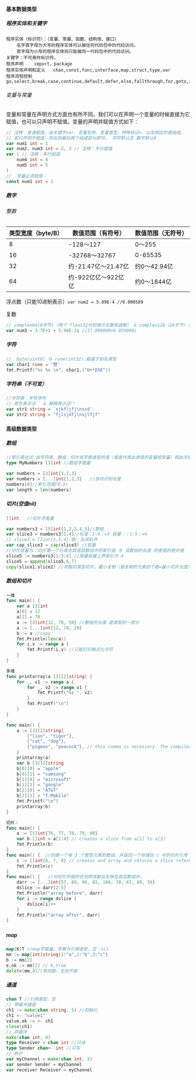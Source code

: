 #### 基本数据类型

##### 程序实体和关键字

```shell
程序实体（标识符）：（变量、常量、函数、结构体、接口）
	名字首字母为大写的程序实体可以被任何代码包中的代码访问。
	首字母为小写的程序实体则只能被同一代码包中的代码访问。
关键字：不可用作标识符。
程序声明	import，package
程序实体声明和定义	chan,const,func,interface,map,struct,type,var
程序流程控制		go,select,break,case,continue,default,defer,else,fallthrough,for,goto,if,range,return,switch
```

###### 变量与常量

变量和常量在声明方式方面也有所不同。我们可以在声明一个变量的时候直接为它赋值，也可以只声明不赋值。变量的声明并赋值方式如下：

```Go
// 注释：普通赋值，由关键字var、变量名称、变量类型、特殊标记=，以及相应的值组成。
// 若只声明不赋值，则去除最后两个组成部分即可。 字符默认空 数字默认0
var num1 int = 1 
var num2, num3 int = 2, 3 // 注释：平行赋值
var ( // 注释：多行赋值
    num4 int = 4
    num5 int = 5
)
//	常量必须赋值：
const num1 int = 1
```

##### 数字

###### 整数

| 类型宽度（byte/B） | 数值范围（有符号）  | 数值范围（无符号） |
| ------------------ | ------------------- | ------------------ |
| 8                  | -128～127           | 0～255             |
| 16                 | -32768～32767       | 0-65535            |
| 32                 | 约-21.47亿～21.47亿 | 约0～42.94亿       |
| 64                 | 约-922亿亿～922亿亿 | 约0～1844亿        |

浮点数（只能10进制表示）`var num2 = 5.89E-4 //0.000589`

复数

```go
// complex64(8字节)（两个 float32分别表示实数和虚数） & complex128（16字节）（两个 float64分别表示实数和虚数）
var num3 = 3.7E+1 + 5.98E-2i //37.000000+0.059800i
```

##### 字符

```go
//	byte(uint8) 与 rune(int32);都属于别名类型
var char1 rune = '赞'
fmt.Printf("%c %s \n", char1,("U+*D5E"))
```

##### 字符串（不可变）

```go
//字符串：字符序列
// 原生表示法`` & 解释表示法""
var str1 string = `sjkfljfj\nssd`
var str2 string = "fjlsjdfj\nsjlfjf"
```

#### 高级数据类型

##### 数组

```go
//索引表达式 由字符串、数组、切片或字典类型的值（或者代表此类值的变量或常量）和由方括号包裹的索引值组成。
type MyNumbers [3]int //数组字面量

var numbers = [3]int{1,2,3}
var numbers = [...]int{1,2,3}	//自动识别长度
numbers[0]//索引范围[0,3)
var length = len(numbers)
```

##### 切片(空值nil)

```go 
[]int	//切片字面量

var numbers3 = [5]int{1,2,3,4,5}//数组
var slice3 = numbers3[1:4]//长度｜1-4｜=3 容量：｜1-5｜=4
// slice3 = []int{2,3,4} 即：左闭右开
var cap_slice3 = cap(slice3) //容量
//切片容量为：切片第一个元素在其底层数组中的索引值 与 该数组的长度 的差值的绝对值
slice5 := numbers3[1:3:4] //限量容量上界索引为 4
slice5 = append(slice5,6,7)
copy(slice1,slice2) //参数同类型切片，最小复制（被复制的元素的个数=最小切片长度），直接修改slice1
```

##### 数组和切片

```go
一维
func main() {
    var a [3]int
    a[0] = 12
    a[1] = 78
    a := [3]int{12, 78, 50}	//数组的长度 是类型的一部分
    a := [...]int{12, 78, 20}
    b := a //copy
    fmt.Println(len(a))
    for i,v := range a {
        fmt.Printf(i,v) //只能打印格式化字符
    }
}

多维
func printarray(a [3][2]string) {
    for _, v1 := range a {
        for _, v2 := range v1 {
            fmt.Printf("%s ", v2)
        }
        fmt.Printf("\n")
    }
}

func main() {
    a := [3][2]string{
        {"lion", "tiger"},
        {"cat", "dog"},
        {"pigeon", "peacock"}, // this comma is necessary. The compiler will complain if you omit this comma
    }
    printarray(a)
    var b [3][2]string
    b[0][0] = "apple"
    b[0][1] = "samsung"
    b[1][0] = "microsoft"
    b[1][1] = "google"
    b[2][0] = "AT&T"
    b[2][1] = "T-Mobile"
    fmt.Printf("\n")
    printarray(b)
}

切片：
func main() {
    a := [5]int{76, 77, 78, 79, 80}
    var b []int = a[1:4] // creates a slice from a[1] to a[3]
    fmt.Println(b)
}
func main() {  //创建一个有 3 个整型元素的数组，并返回一个存储在 c 中的切片引用
    c := []int{6, 7, 8} // creates and array and returns a slice reference
    fmt.Println(c)
}
func main() {	//对切片所做的任何修改都会反映在底层数组中。
    darr := [...]int{57, 89, 90, 82, 100, 78, 67, 69, 59}
    dslice := darr[2:5]
    fmt.Println("array before", darr)
    for i := range dslice {
        dslice[i]++
    }
    fmt.Println("array after", darr)
}
```

##### 

##### map

```go
map[K]T //map字面量，字典为引用类型，空：nil
mm := map[int]string{1:"a",2:"b",3:"c"}
b := mm[2]
e,ok := mm[2] // b,true
delete(mm,4)//有则删，无则不做
```

##### 通道

```go
chan T //引用类型，空
// 带缓冲通道
ch1 := make(chan string, 5) //初始化
ch1 <- "value1"
value,ok := <- ch1
close(ch1)
// 非缓冲
make(chan int, 0)
type Receiver <-chan int //只读
type Sender chan<- int //只写
// 例子
var myChannel = make(chan int, 3)
var sender Sender = myChannel
var receiver Receiver = myChannel  
```

##### 